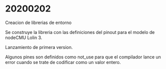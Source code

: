 # 20200202

Creacion de librerias de entorno

Se construye la libreria con las definiciones del pinout para el modelo de nodeCMU Lolin 3.

Lanzamiento de primera version.

Algunos pines son definidos como not_use para que el compilador lance un error cuando se trate de codificar como un valor entero.